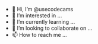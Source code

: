 - 👋 Hi, I’m @usecodecams
- 👀 I’m interested in ...
- 🌱 I’m currently learning ...
- 💞️ I’m looking to collaborate on ...
- 📫 How to reach me ...

<!---
usecodecams/usecodecams is a ✨ special ✨ repository because its `README.md` (this file) appears on your GitHub profile.
You can click the Preview link to take a look at your changes.
--->
